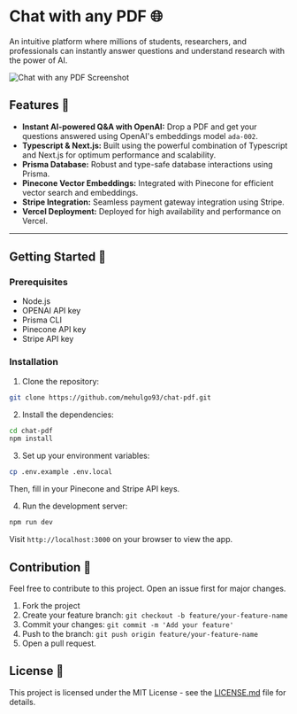 
# Chat with any PDF 🌐

An intuitive platform where millions of students, researchers, and professionals can instantly answer questions and understand research with the power of AI.

![Chat with any PDF Screenshot](<img width="1728" alt="Screenshot 2023-10-17 at 3 33 30 PM" src="https://github.com/mehulgo93/chat-pdf/assets/111099204/59389fdc-d2b5-470a-b8f9-592b830035bc">
)

## Features 🌟

- **Instant AI-powered Q&A with OpenAI:** Drop a PDF and get your questions answered using OpenAI's embeddings model `ada-002`.
- **Typescript & Next.js:** Built using the powerful combination of Typescript and Next.js for optimum performance and scalability.
- **Prisma Database:** Robust and type-safe database interactions using Prisma.
- **Pinecone Vector Embeddings:** Integrated with Pinecone for efficient vector search and embeddings.
- **Stripe Integration:** Seamless payment gateway integration using Stripe.
- **Vercel Deployment:** Deployed for high availability and performance on Vercel.

---

## Getting Started 🚀

### Prerequisites

- Node.js
- OPENAI API key
- Prisma CLI
- Pinecone API key
- Stripe API key

### Installation

1. Clone the repository:
```bash
git clone https://github.com/mehulgo93/chat-pdf.git
```

2. Install the dependencies:
```bash
cd chat-pdf
npm install
```

3. Set up your environment variables:
```bash
cp .env.example .env.local
```
Then, fill in your Pinecone and Stripe API keys.

4. Run the development server:
```bash
npm run dev
```

Visit `http://localhost:3000` on your browser to view the app.

## Contribution 🤝

Feel free to contribute to this project. Open an issue first for major changes.

1. Fork the project
2. Create your feature branch: `git checkout -b feature/your-feature-name`
3. Commit your changes: `git commit -m 'Add your feature'`
4. Push to the branch: `git push origin feature/your-feature-name`
5. Open a pull request.

## License 📝

This project is licensed under the MIT License - see the [LICENSE.md](LICENSE.md) file for details.



